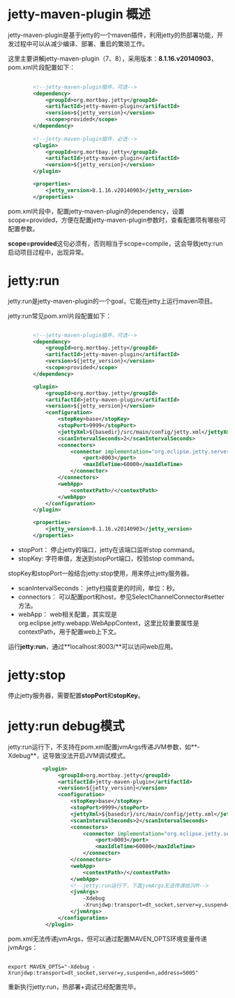 
# jetty-maven-plugin 概述

jetty-maven-plugin是基于jetty的一个maven插件，利用jetty的热部署功能，开发过程中可以从减少编译、部署、重启的繁琐工作。


这里主要讲解jetty-maven-plugin（7、8），采用版本：**8.1.16.v20140903**，pom.xml片段配置如下：

```xml
                      
        <!--jetty-maven-plugin插件，可选-->
        <dependency>
            <groupId>org.mortbay.jetty</groupId>
            <artifactId>jetty-maven-plugin</artifactId>
            <version>${jetty_version}</version>
            <scope>provided</scope>
        </dependency>
        
        <!--jetty-maven-plugin插件，必选-->
        <plugin>
            <groupId>org.mortbay.jetty</groupId>
            <artifactId>jetty-maven-plugin</artifactId>
            <version>${jetty_version}</version>
        </plugin>

        <properties>
            <jetty_version>8.1.16.v20140903</jetty_version>
        </properties>

```

pom.xml片段中，配置jetty-maven-plugin的dependency，设置scope=provided，方便在配置jetty-maven-plugin参数时，查看配置项有哪些可配置参数。

**scope=provided**这句必须有，否则相当于scope=compile，这会导致jetty:run启动项目过程中，出现异常。



# jetty:run

jetty:run是jetty-maven-plugin的一个goal，它能在jetty上运行maven项目。

jetty:run常见pom.xml片段配置如下：

```Xml

        <!--jetty-maven-plugin插件，可选-->
        <dependency>
            <groupId>org.mortbay.jetty</groupId>
            <artifactId>jetty-maven-plugin</artifactId>
            <version>${jetty_version}</version>
            <scope>provided</scope>
        </dependency>

        <plugin>
            <groupId>org.mortbay.jetty</groupId>
            <artifactId>jetty-maven-plugin</artifactId>
            <version>${jetty_version}</version>
            <configuration>
                <stopKey>base</stopKey>
                <stopPort>9999</stopPort>
                <jettyXml>${basedir}/src/main/config/jetty.xml</jettyXml>
                <scanIntervalSeconds>2</scanIntervalSeconds>
                <connectors>
                    <connector implementation="org.eclipse.jetty.server.nio.SelectChannelConnector">
                        <port>8003</port>
                        <maxIdleTime>60000</maxIdleTime>
                    </connector>
                </connectors>
                <webApp>
                    <contextPath>/</contextPath>
                </webApp>
            </configuration>
        </plugin>

        <properties>
            <jetty_version>8.1.16.v20140903</jetty_version>
        </properties>

```

* stopPort： 停止jetty的端口，jetty在该端口监听stop command。
* stopKey: 字符串值，发送到stopPort端口，校验stop command。


stopKey和stopPort一般结合jetty:stop使用，用来停止jetty服务器。

* scanIntervalSeconds： jetty扫描变更的时间，单位：秒。
* connectors： 可以配置port和host，参见SelectChannelConnector#setter方法。
* webApp： web相关配置，其实现是org.eclipse.jetty.webapp.WebAppContext，这里比较重要属性是contextPath，用于配置web上下文。


运行**jetty:run**，通过**localhost:8003/**可以访问web应用。


# jetty:stop

停止jetty服务器，需要配置**stopPort**和**stopKey**。


# jetty:run debug模式

jetty:run运行下，不支持在pom.xml配置jvmArgs传递JVM参数，如**-Xdebug**，这导致没法开启JVM调试模式。

```xml
           <plugin>
                <groupId>org.mortbay.jetty</groupId>
                <artifactId>jetty-maven-plugin</artifactId>
                <version>${jetty_version}</version>
                <configuration>
                    <stopKey>base</stopKey>
                    <stopPort>9999</stopPort>
                    <jettyXml>${basedir}/src/main/config/jetty.xml</jettyXml>
                    <scanIntervalSeconds>2</scanIntervalSeconds>
                    <connectors>
                        <connector implementation="org.eclipse.jetty.server.nio.SelectChannelConnector">
                            <port>8003</port>
                            <maxIdleTime>60000</maxIdleTime>
                        </connector>
                    </connectors>
                    <webApp>
                        <contextPath>/</contextPath>
                    </webApp>
                    <!--jetty:run运行下，下面jvmArgs无法传递给JVM-->
                    <jvmArgs>
                        -Xdebug
                        -Xrunjdwp:transport=dt_socket,server=y,suspend=n,address=5005
                    </jvmArgs>
                </configuration>
            </plugin>

```

pom.xml无法传递jvmArgs，但可以通过配置MAVEN_OPTS环境变量传递jvmArgs：


```shell

export MAVEN_OPTS="-Xdebug -Xrunjdwp:transport=dt_socket,server=y,suspend=n,address=5005"

```
重新执行jetty:run，热部署+调试已经配置完毕。


